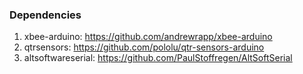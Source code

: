 ### Dependencies
1. xbee-arduino: https://github.com/andrewrapp/xbee-arduino
1. qtrsensors: https://github.com/pololu/qtr-sensors-arduino
1. altsoftwareserial: https://github.com/PaulStoffregen/AltSoftSerial
